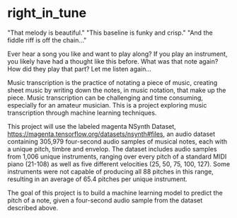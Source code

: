 # right_in_tune

"That melody is beautiful." "This baseline is funky and crisp." "And the fiddle riff is off the chain..." 

Ever hear a song you like and want to play along? If you play an instrument, you likely have had a thought like this before. What was that note again? How did they play that part? Let me listen again...

Music transcription is the practice of notating a piece of music, creating sheet music by writing down the notes, in music notation, that make up the piece. Music transcription can be challenging and time consuming, especially for an amateur musician. This is a project exploring music transcription through machine learning techniques. 

This project will use the labeled magenta NSynth Dataset, https://magenta.tensorflow.org/datasets/nsynth#files, an audio dataset containing 305,979  four-second audio samples of musical notes, each with a unique pitch, timbre and envelop. The dataset includes audio samples from 1,006 unique instruments, ranging over every pitch of a standard MIDI piano (21-108) as well as five different velocities (25, 50, 75, 100, 127). Some instruments were not capable of producing all 88 pitches in this range, resulting in an average of 65.4 pitches per unique instrument. 

The goal of this project is to build a machine learning model to predict the pitch of a note, given a four-second audio sample from the dataset described above.  
